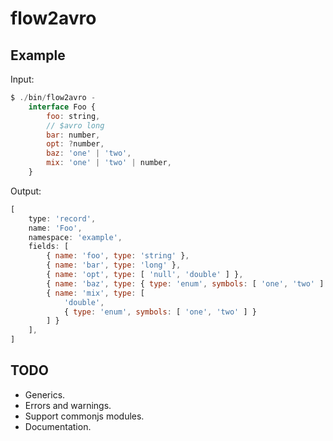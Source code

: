 # flow2avro

## Example

Input:
```javascript
$ ./bin/flow2avro -
    interface Foo {
        foo: string,
        // $avro long
        bar: number,
        opt: ?number,
        baz: 'one' | 'two',
        mix: 'one' | 'two' | number,
    }
```

Output:
```javascript
[
    type: 'record',
    name: 'Foo',
    namespace: 'example',
    fields: [
        { name: 'foo', type: 'string' },
        { name: 'bar', type: 'long' },
        { name: 'opt', type: [ 'null', 'double' ] },
        { name: 'baz', type: { type: 'enum', symbols: [ 'one', 'two' ] } },
        { name: 'mix', type: [
            'double',
            { type: 'enum', symbols: [ 'one', 'two' ] }
        ] }
    ],
]
```

## TODO

* Generics.
* Errors and warnings.
* Support commonjs modules.
* Documentation.
